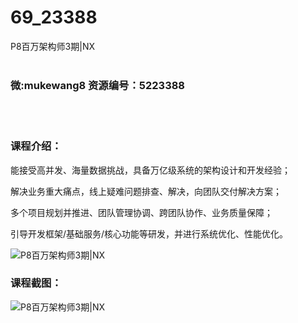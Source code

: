 # 69_23388
P8百万架构师3期|NX
<br/></br>
<h3>微:mukewang8 资源编号：5223388</h3>
<br/></br>
<h3>课程介绍：</h3>
<p>能接受高并发、海量数据挑战，具备万亿级系统的架构设计和开发经验；</p>
<p>解决业务重大痛点，线上疑难问题排查、解决，向团队交付解决方案；</p>
<p>多个项目规划并推进、团队管理协调、跨团队协作、业务质量保障；</p>
<p>引导开发框架/基础服务/核心功能等研发，并进行系统优化、性能优化。</p>
<p><img src="https://www.ko996.com/wp-content/uploads/img/2022/03/1-91-300x197.png" alt="P8百万架构师3期|NX"></p>
<div class="info-desc">
<h3>课程截图：</h3>
<p><img src="https://www.ko996.com/wp-content/uploads/img/2022/03/2-59.png" alt="P8百万架构师3期|NX"></p>


			
</div>
